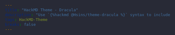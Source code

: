 ```yaml
---
title: "HackMD Theme - Dracula"
description: "Use `{%hackmd @Hsins/theme-dracula %}` syntax to include this theme."
tags: HackMD-Theme
breaks: false
---
```


<style>
:root{--dracula-background:#282a36;--dracula-current-line:#44475a;--dracula-foreground:#f8f8f2;--dracula-comment:#6272a4;--dracula-cyan:#8be9fd;--dracula-green:#50fa7b;--dracula-orange:#ffb86c;--dracula-pink:#ff79c6;--dracula-purple:#bd93f9;--dracula-red:#f55;--dracula-yellow:#f1fa8c;--dracula-foreground-fade:hsla(60,30%,96%,.5);--dracula-background-dark:#202227;--background-primary:#282a36;--background-primary-alt:#44475a;--background-secondary:#282a36;--background-secondary-alt:#1a1e24;--text-normal:#f8f8f2;--text-title-h1:#bd93f9;--text-title-h2:#bd93f8;--text-title-h3:#bd93f7;--text-title-h4:#bd93f6;--text-title-h5:#bd93f5;--text-title-h6:#bd93f4;--text-link:#8be9fd;--markup-code:#ffb86c;--text-tag:#50fa7b;--text-a:#ff79c6;--text-a-hover:#ff79c0;--text-mark:#f1fa8c;--interactive-accent:#f1fa8c;--interactive-accent-rgb:#f1fa8c;--blockquote-border:#b294bb;--table-border-color:var(--dracula-foreground);--table-thead-color:var(--dracula-current-line);--table-bg-color:var(--dracula-background);--table-bg-darker-color:var(--dracula-background-dark)}.navbar{background:var(--dracula-background)}.navbar-default{border-color:var(--dracula-background);box-shadow:0 5px 10px 0 rgba(0,0,0,.15)}.navbar-default .navbar-brand{color:var(--text-color1)}.navbar-default .navbar-brand:hover{color:var(--dracula-purple)}.navbar-default .navbar-nav>li>a{color:var(--text-color1)}.navbar-default .navbar-nav>li>a:hover{color:var(--dracula-purple)}.ui-toc-dropdown .nav>li>a{color:#a9a28f}.ui-toc-dropdown .nav>li>a:hover{color:#f1fa8c}.community-button,.ui-infobar,.ui-toc-dropdown .nav>.active:focus>a,.ui-toc-dropdown .nav>.active:hover>a,.ui-toc-dropdown .nav>.active>a{color:#fff}.community-button:hover{background:var(--dracula-purple);color:var(--dracula-background)}.ui-comment-app .open-comments{background:var(--background-primary)}.dropdown-menu{background:var(--background-primary-alt)}.ui-notification .notification-menu-item:hover{background:var(--background-secondary)}.ui-content,body,html{background:var(--background-primary);color:var(--text-normal);font-family:Open Sans,Clear Sans,Helvetica Neue,Helvetica,Arial,sans-serif;font-size:15px;line-height:1.6}.btn-default{background:var(--dracula-background);color:#bcc2cd}.btn-default,.btn-default.active{border-color:var(--dracula-purple)}.btn-default.active{background:var(--dracula-purple);color:var(--dracula-background)}.btn-default.active:hover{background:#9174bf;border-color:var(--dracula-purple)}.btn-default:hover{background:#463f5d;border-color:var(--dracula-purple);color:#fff}.btn-primary{background:var(--dracula-cyan);color:#0a1e0f}.btn-primary:hover{background:#6eb1c2;color:#0a1e0f}.markdown-body h1,.markdown-body h2,.markdown-body h3,.markdown-body h4,.markdown-body h5,.markdown-body h6{border-bottom:none;padding-bottom:0}.markdown-body h1{color:var(--text-title-h1);font-size:28px;font-weight:500;font-weight:700}.markdown-body h2{color:var(--text-title-h2);font-size:26px;font-weight:500;font-weight:700}.markdown-body h3{color:var(--text-title-h3);font-size:23px;font-weight:500;font-weight:700}.markdown-body h4{color:var(--text-title-h4);font-size:20px;font-weight:500;font-weight:700}.markdown-body h5{color:var(--text-title-h5);font-size:18px;font-weight:500;font-weight:700}.markdown-body h6{color:var(--text-title-h6);font-size:16px;font-weight:500;font-weight:700}.markdown-body ol,.markdown-body ul{padding-left:30px}.markdown-body a,.markdown-body a:hover{color:var(--text-link)}.markdown-body blockquote{border-color:var(--blockquote-border)!important;color:var(--interactive-accent)!important;font-style:italic}.markdown-body blockquote p{display:inline}.markdown-body table{display:table;text-align:left}.markdown-body table thead tr{background-color:var(--table-thead-color)}.markdown-bodytable tr th{border-left:1px solid var(--table-border-color);border-right:1px solid var(--table-border-color);font-weight:700;margin:0;padding:6px 13px;text-align:left}.markdown-body table tbody tr{border-top:1px solid var(--table-border-color);margin:0;padding:0}.markdown-body table tbody tr:nth-child(2n){background-color:var(--table-bg-darker-color)}.markdown-body table tbody tr:nth-child(odd){background-color:var(--table-bg-color)}.markdown-body table tr td{border-left:1px solid var(--table-border-color);border-right:1px solid var(--table-border-color);margin:0;padding:6px 13px;text-align:left}.markdown-body table tr td:first-child,.markdown-body table tr th:first-child{border-left-width:0}.markdown-body table tr td:last-child,.markdown-body table tr th:last-child{border-right-width:0}.markdown-body code{background-color:var(--background-primary-alt);border:1px solid #525660;border-radius:4px;bottom:-.1px;color:var(--markup-code)!important}.markdown-body kbd{background:var(--bg-color5);border-color:var(--menu-divider-color);color:var(--text-color1);font-family:Lucida Console}.markdown-body pre code{display:block;line-height:normal}.markdown-body pre,.markdown-body pre code{background-color:var(--background-primary-alt);padding:5px}.markdown-body pre{border-radius:5px}.markdown-body strong{color:var(--markup-code);font-weight:700}.markdown-body em{color:var(--interactive-accent)}.markdown-body img{background-color:transparent}.markdown-body mark{background-color:var(--text-mark);border-radius:4px;color:var(--background-primary);margin:0 2px;padding:0 4px 1px}.markdown-body hr{background-color:var(--text-normal);border:0;height:1px}.markdown-body details{background-color:#383a59;border:0 solid #37352f;border-radius:1px;padding:5px 10px}.markdown-body summary{color:#f8f8f2;cursor:pointer;font-weight:700;padding:4px}:root{--background:#282a36;--comment:#6272a4;--foreground:#f8f8f2;--selection:#44475a;--cyan:#8be9fd;--green:#50fa7b;--orange:#ffb86c;--pink:#ff79c6;--purple:#bd93f9;--red:#f55;--yellow:#f1fa8c;--background-30:#282a3633;--comment-30:#6272a433;--foreground-30:#f8f8f233;--selection-30:#44475a33;--cyan-30:#8be9fd33;--green-30:#50fa7b33;--orange-30:#ffb86c33;--pink-30:#ff79c633;--purple-30:#bd93f933;--red-30:#ff555533;--yellow-30:#f1fa8c33;--background-40:#282a3666;--comment-40:#6272a466;--foreground-40:#f8f8f266;--selection-40:#44475a66;--cyan-40:#8be9fd66;--green-40:#50fa7b66;--orange-40:#ffb86c66;--pink-40:#ff79c666;--purple-40:#bd93f966;--red-40:#ff555566;--yellow-40:#f1fa8c66}pre::-webkit-scrollbar{width:14px}pre::-webkit-scrollbar-track{background-color:var(--comment);border-radius:0}pre::-webkit-scrollbar-thumb{background-color:var(--purple);border-radius:0}code[class*=language-] ::-moz-selection,code[class*=language-]::-moz-selection,pre[class*=language-] ::-moz-selection,pre[class*=language-]::-moz-selection{background-color:var(--selection);text-shadow:none}code[class*=language-] ::selection,code[class*=language-]::selection,pre[class*=language-] ::selection,pre[class*=language-]::selection{background-color:var(--selection);text-shadow:none}pre.line-numbers{counter-reset:linenumber;padding-left:3.8em;position:relative}pre.line-numbers>code{position:relative;white-space:inherit}.line-numbers .line-numbers-rows{border-right:1px solid #999;font-size:100%;left:-3.8em;letter-spacing:-1px;pointer-events:none;position:absolute;top:0;-webkit-user-select:none;-moz-user-select:none;-ms-user-select:none;user-select:none;width:3em}.line-numbers-rows>span{counter-increment:linenumber;display:block;pointer-events:none}.line-numbers-rows>span:before{color:#999;content:counter(linenumber);display:block;padding-right:.8em;text-align:right}div.code-toolbar{position:relative}div.code-toolbar>.toolbar{opacity:0;position:absolute;right:.2em;top:.3em;transition:opacity .3s ease-in-out}div.code-toolbar:hover>.toolbar{opacity:1}div.code-toolbar>.toolbar .toolbar-item{display:inline-block;padding-right:20px}div.code-toolbar>.toolbar a{cursor:pointer}div.code-toolbar>.toolbar button{background:none;border:0;color:inherit;font:inherit;line-height:normal;overflow:visible;padding:0;-webkit-user-select:none;-moz-user-select:none;-ms-user-select:none}div.code-toolbar>.toolbar a,div.code-toolbar>.toolbar button,div.code-toolbar>.toolbar span{background:var(--comment);border-radius:.5em;color:var(--foreground);font-size:.8em;padding:.5em}div.code-toolbar>.toolbar a:focus,div.code-toolbar>.toolbar a:hover,div.code-toolbar>.toolbar button:focus,div.code-toolbar>.toolbar button:hover,div.code-toolbar>.toolbar span:focus,div.code-toolbar>.toolbar span:hover{background-color:var(--green);color:inherit;text-decoration:none}@media print{code[class*=language-],pre[class*=language-]{text-shadow:none}}code[class*=language-],pre[class*=language-]{word-wrap:normal;background:var(--background);color:var(--foreground);font-family:PT Mono,Consolas,Monaco,Andale Mono,Ubuntu Mono,monospace;-webkit-hyphens:none;-ms-hyphens:none;hyphens:none;line-height:1.5;-moz-tab-size:4;-o-tab-size:4;tab-size:4;text-align:left;text-shadow:none;white-space:pre;word-break:normal;word-spacing:normal}pre[class*=language-]{border-radius:.5em;height:auto;margin:.5em 0;overflow:auto;padding:1em}:not(pre)>code[class*=language-],pre[class*=language-]{background:var(--background)}:not(pre)>code[class*=language-]{border-radius:.3em;padding:4px 7px;white-space:normal}.limit-300{height:300px!important;height:400px!important}.limit-500{height:500px!important}.limit-600{height:600px!important}.limit-700{height:700px!important}.limit-800{height:800px!important}.language-css{color:var(--purple)}.language-css .token,.token{color:var(--pink)}.token.script{color:var(--foreground)}.token.bold{font-weight:700}.token.italic{font-style:italic}.token.atrule,.token.attr-name,.token.attr-value{color:var(--green)}.language-css .token.atrule{color:var(--purple)}.language-html .token.attr-value,.language-markup .token.attr-value{color:var(--yellow)}.token.boolean{color:var(--purple)}.token.builtin,.token.class-name{color:var(--cyan)}.token.comment{color:var(--comment)}.token.constant{color:var(--purple)}.language-javascript .token.constant{color:var(--orange);font-style:italic}.token.entity{color:var(--pink)}.language-css .token.entity{color:var(--green)}.language-html .token.entity.named-entity{color:var(--purple)}.language-html .token.entity:not(.named-entity){color:var(--pink)}.language-markup .token.entity.named-entity{color:var(--purple)}.language-markup .token.entity:not(.named-entity){color:var(--pink)}.token.function{color:var(--green)}.language-css .token.function{color:var(--cyan)}.token.important,.token.keyword{color:var(--pink)}.token.prolog{color:var(--foreground)}.token.property{color:var(--orange)}.language-css .token.property{color:var(--cyan)}.token.punctuation{color:var(--pink)}.language-css .token.punctuation{color:var(--orange)}.language-html .token.punctuation,.language-markup .token.punctuation{color:var(--foreground)}.token.selector{color:var(--pink)}.language-css .token.selector{color:var(--green)}.token.regex{color:var(--red)}.language-css .token.rule:not(.atrule){color:var(--foreground)}.token.string{color:var(--yellow)}.token.tag{color:var(--pink)}.token.url{color:var(--cyan)}.language-css .token.url{color:var(--orange)}.token.variable{color:var(--comment)}.token.number{color:#bd93f9}.token.operator{color:#8be9fd}.token.char{color:#ff879d}.token.symbol{color:#ffb86c}.token.deleted,.token.namespace{color:#e2777a}.highlight-line{border-radius:4px;color:inherit;display:inline-block;padding:2px 10px;text-decoration:none}.highlight-line:empty:before{content:" "}.highlight-line:not(:last-child){min-width:100%}.highlight-line .highlight-line:not(:last-child){min-width:0}.highlight-line-isdir{background-color:var(--selection-30);color:var(--foreground)}.highlight-line-active{background-color:var(--comment-30)}.highlight-line-add{background-color:var(--green-30)}.highlight-line-remove{background-color:var(--red-30)}
</style>
